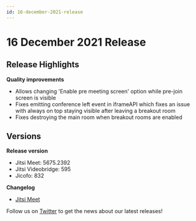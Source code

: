 ```yaml
---
id: 16-december-2021-release
---
```


# 16 December 2021 Release

## Release Highlights

**Quality improvements**

* Allows changing 'Enable pre meeting screen' option while pre-join screen is visible
* Fixes emitting conference left event in iframeAPI which fixes an issue with always on top staying visible after leaving a breakout room
* Fixes destroying the main room when breakout rooms are enabled

## Versions

**Release version**

* Jitsi Meet: 5675.2392
* Jitsi Videobridge: 595
* Jicofo: 832

**Changelog**

* [Jitsi Meet](https://github.com/jitsi/jitsi-meet/compare/release-5675)

Follow us on [Twitter](https://twitter.com/JaaSOfficial) to get the news about our latest releases!

